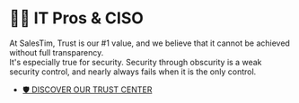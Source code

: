 # 🦸‍♀️ IT Pros & CISO
<Classification level="public" />

At SalesTim, Trust is our #1 value, and we believe that it cannot be achieved without full transparency.  
It's especially true for security. Security through obscurity is a weak security control, and nearly always fails when it is the only control.  
* [🛡 DISCOVER OUR TRUST CENTER](/platform)

